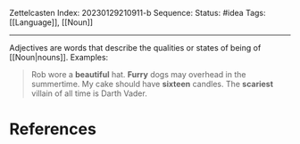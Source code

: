 Zettelcasten Index: 20230129210911-b
Sequence:
Status: #idea
Tags: [[Language]], [[Noun]]

---

Adjectives are words that describe the qualities or states of being of [[Noun|nouns]]. Examples:
> Rob wore a **beautiful** hat.
> **Furry** dogs may overhead in the summertime.
> My cake should have **sixteen** candles.
> The **scariest** villain of all time is Darth Vader.

# References